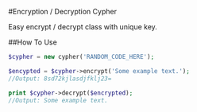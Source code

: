 #Encryption / Decryption Cypher

Easy encrypt / decrypt class with unique key.


##How To Use
```php
$cypher = new cypher('RANDOM_CODE_HERE');

$encypted = $cypher->encrypt('Some example text.');
//Output: 8sd72kjlasdjfklj23=

print $cypher->decrypt($encrypted);
//Output: Some example text.
```
